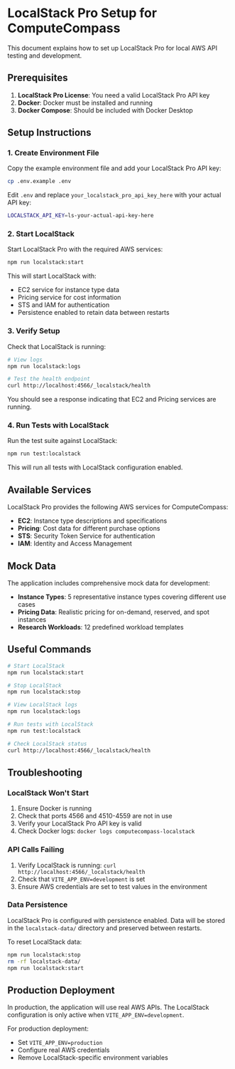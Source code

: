 # LocalStack Pro Setup for ComputeCompass

This document explains how to set up LocalStack Pro for local AWS API testing and development.

## Prerequisites

1. **LocalStack Pro License**: You need a valid LocalStack Pro API key
2. **Docker**: Docker must be installed and running
3. **Docker Compose**: Should be included with Docker Desktop

## Setup Instructions

### 1. Create Environment File

Copy the example environment file and add your LocalStack Pro API key:

```bash
cp .env.example .env
```

Edit `.env` and replace `your_localstack_pro_api_key_here` with your actual API key:

```bash
LOCALSTACK_API_KEY=ls-your-actual-api-key-here
```

### 2. Start LocalStack

Start LocalStack Pro with the required AWS services:

```bash
npm run localstack:start
```

This will start LocalStack with:

- EC2 service for instance type data
- Pricing service for cost information
- STS and IAM for authentication
- Persistence enabled to retain data between restarts

### 3. Verify Setup

Check that LocalStack is running:

```bash
# View logs
npm run localstack:logs

# Test the health endpoint
curl http://localhost:4566/_localstack/health
```

You should see a response indicating that EC2 and Pricing services are running.

### 4. Run Tests with LocalStack

Run the test suite against LocalStack:

```bash
npm run test:localstack
```

This will run all tests with LocalStack configuration enabled.

## Available Services

LocalStack Pro provides the following AWS services for ComputeCompass:

- **EC2**: Instance type descriptions and specifications
- **Pricing**: Cost data for different purchase options
- **STS**: Security Token Service for authentication
- **IAM**: Identity and Access Management

## Mock Data

The application includes comprehensive mock data for development:

- **Instance Types**: 5 representative instance types covering different use cases
- **Pricing Data**: Realistic pricing for on-demand, reserved, and spot instances
- **Research Workloads**: 12 predefined workload templates

## Useful Commands

```bash
# Start LocalStack
npm run localstack:start

# Stop LocalStack
npm run localstack:stop

# View LocalStack logs
npm run localstack:logs

# Run tests with LocalStack
npm run test:localstack

# Check LocalStack status
curl http://localhost:4566/_localstack/health
```

## Troubleshooting

### LocalStack Won't Start

1. Ensure Docker is running
2. Check that ports 4566 and 4510-4559 are not in use
3. Verify your LocalStack Pro API key is valid
4. Check Docker logs: `docker logs computecompass-localstack`

### API Calls Failing

1. Verify LocalStack is running: `curl http://localhost:4566/_localstack/health`
2. Check that `VITE_APP_ENV=development` is set
3. Ensure AWS credentials are set to test values in the environment

### Data Persistence

LocalStack Pro is configured with persistence enabled. Data will be stored in the `localstack-data/` directory and preserved between restarts.

To reset LocalStack data:

```bash
npm run localstack:stop
rm -rf localstack-data/
npm run localstack:start
```

## Production Deployment

In production, the application will use real AWS APIs. The LocalStack configuration is only active when `VITE_APP_ENV=development`.

For production deployment:

- Set `VITE_APP_ENV=production`
- Configure real AWS credentials
- Remove LocalStack-specific environment variables
